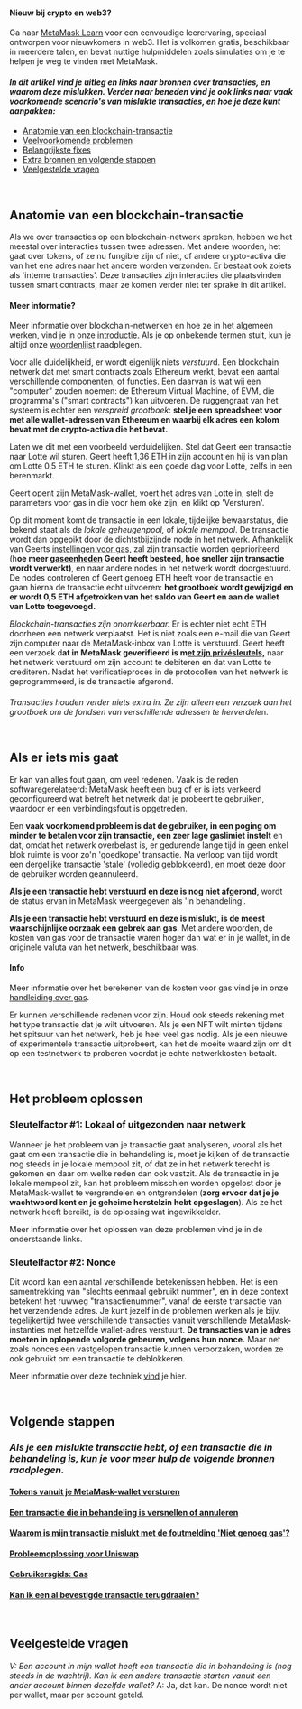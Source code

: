 
#### Nieuw bij crypto en web3?


Ga naar [MetaMask Learn](https://learn.metamask.io/) voor een eenvoudige leerervaring, speciaal ontworpen voor nieuwkomers in web3. Het is volkomen gratis, beschikbaar in meerdere talen, en bevat nuttige hulpmiddelen zoals simulaties om je te helpen je weg te vinden met MetaMask.



#### *In dit artikel vind je uitleg en links naar bronnen over transacties, en waarom deze mislukken. Verder naar beneden vind je ook links naar vaak voorkomende scenario's van mislukte transacties, en hoe je deze kunt aanpakken:*


* [Anatomie van een blockchain-transactie](#h_01G79J04D0EN1VD8VS7C7J7KD1)
* [Veelvoorkomende problemen](#h_01G79J09NWA8CGR4VYC2PT5B6Y)
* [Belangrijkste fixes](#h_01G79J0J8JTRPM9MRB76EN1GPP)
* [Extra bronnen en volgende stappen](#h_01G79J0RP8ZMZ1V1SKQY70TXCT)
* [Veelgestelde vragen](#h_01G79J18RBK27GZCF10CGN9GKP)


 


**Anatomie van een blockchain-transactie**
------------------------------------------


Als we over transacties op een blockchain-netwerk spreken, hebben we het meestal over interacties tussen twee adressen. Met andere woorden, het gaat over tokens, of ze nu fungible zijn of niet, of andere crypto-activa die van het ene adres naar het andere worden verzonden. Er bestaat ook zoiets als 'interne transacties'. Deze transacties zijn interacties die plaatsvinden tussen smart contracts, maar ze komen verder niet ter sprake in dit artikel.



#### Meer informatie?


Meer informatie over blockchain-netwerken en hoe ze in het algemeen werken, vind je in onze [introductie.](https://metamask.zendesk.com/hc/en-us/articles/360015489611-Learn-the-basics-of-blockchains-and-Ethereum-miners-and-validators-gas-cryptocurrencies-and-NFTs-block-explorer-networks-etc-) Als je op onbekende termen stuit, kun je altijd onze [woordenlijst](https://consensys.net/knowledge-base/a-blockchain-glossary-for-beginners/) raadplegen.



Voor alle duidelijkheid, er wordt eigenlijk niets *verstuur*d. Een blockchain netwerk dat met smart contracts zoals Ethereum werkt, bevat een aantal verschillende componenten, of functies. Een daarvan is wat wij een "computer" zouden noemen: de Ethereum Virtual Machine, of EVM, die programma's ("smart contracts") kan uitvoeren. De ruggengraat van het systeem is echter een *verspreid grootboek*: **stel je een spreadsheet voor met alle wallet-adressen van Ethereum en waarbij elk adres een kolom bevat met de crypto-activa die het bevat.**


Laten we dit met een voorbeeld verduidelijken. Stel dat Geert een transactie naar Lotte wil sturen. Geert heeft 1,36 ETH in zijn account en hij is van plan om Lotte 0,5 ETH te sturen. Klinkt als een goede dag voor Lotte, zelfs in een berenmarkt.


Geert opent zijn MetaMask-wallet, voert het adres van Lotte in, stelt de parameters voor gas in die voor hem oké zijn, en klikt op 'Versturen'.


Op dit moment komt de transactie in een lokale, tijdelijke bewaarstatus, die bekend staat als de *lokale geheugenpool,* of *lokale mempool*. De transactie wordt dan opgepikt door de dichtstbijzijnde node in het netwerk. Afhankelijk van Geerts [instellingen voor gas,](https://metamask.zendesk.com/hc/en-us/articles/360022895972-Using-advanced-gas-controls) zal zijn transactie worden geprioriteerd (h**oe meer g[aseenheden](https://metamask.zendesk.com/hc/en-us/articles/4404600179227-User-Guide-Gas) Geert heeft besteed, hoe sneller zijn transactie wordt verwerkt)**, en naar andere nodes in het netwerk wordt doorgestuurd. De nodes controleren of Geert genoeg ETH heeft voor de transactie en gaan hierna de transactie echt uitvoeren: **het grootboek wordt gewijzigd en er wordt 0,5 ETH afgetrokken van het saldo van Geert en aan de wallet van Lotte toegevoegd.**


*Blockchain-transacties zijn onomkeerbaar.* Er is echter niet echt ETH doorheen een netwerk verplaatst. Het is niet zoals een e-mail die van Geert zijn computer naar de MetaMask-inbox van Lotte is verstuurd. Geert heeft een verzoek d**at in MetaMask geverifieerd is m[et zijn privésleutels,](https://metamask.zendesk.com/hc/en-us/articles/4404722782107-User-guide-Secret-Recovery-Phrase-password-and-private-keys)** naar het netwerk verstuurd om zijn account te debiteren en dat van Lotte te crediteren. Nadat het verificatieproces in de protocollen van het netwerk is geprogrammeerd, is de transactie afgerond.


#### 
*Transacties houden verder niets extra in. Ze zijn alleen een verzoek aan het grootboek om de fondsen van verschillende adressen te herverdele*n.


 


**Als er iets mis gaat**
------------------------


Er kan van alles fout gaan, om veel redenen. Vaak is de reden softwaregerelateerd: MetaMask heeft een bug of er is iets verkeerd geconfigureerd wat betreft het netwerk dat je probeert te gebruiken, waardoor er een verbindingsfout is opgetreden.


Een **vaak voorkomend probleem is dat de gebruiker, in een poging om minder te betalen voor zijn transactie, een zeer lage gaslimiet instelt** en dat, omdat het netwerk overbelast is, er gedurende lange tijd in geen enkel blok ruimte is voor zo'n 'goedkope' transactie. Na verloop van tijd wordt een dergelijke transactie 'stale' (volledig geblokkeerd), en moet deze door de gebruiker worden geannuleerd.


**Als je een transactie hebt verstuurd en deze is nog niet afgerond**, wordt de status ervan in MetaMask weergegeven als 'in behandeling'.


**Als je een transactie hebt verstuurd en deze is mislukt, is de meest waarschijnlijke oorzaak een gebrek aan gas**. Met andere woorden, de kosten van gas voor de transactie waren hoger dan wat er in je wallet, in de originele valuta van het netwerk, beschikbaar was.



#### Info


Meer informatie over het berekenen van de kosten voor gas vind je in onze [handleiding over gas](https://metamask.zendesk.com/hc/en-us/articles/4404600179227-User-Guide-Gas).



Er kunnen verschillende redenen voor zijn. Houd ook steeds rekening met het type transactie dat je wilt uitvoeren. Als je een NFT wilt minten tijdens het spitsuur van het netwerk, heb je heel veel gas nodig. Als je een nieuwe of experimentele transactie uitprobeert, kan het de moeite waard zijn om dit op een testnetwerk te proberen voordat je echte netwerkkosten betaalt.


 


**Het probleem oplossen**
-------------------------


### **Sleutelfactor #1: Lokaal of uitgezonden naar netwerk**


Wanneer je het probleem van je transactie gaat analyseren, vooral als het gaat om een transactie die in behandeling is, moet je kijken of de transactie nog steeds in je lokale mempool zit, of dat ze in het netwerk terecht is gekomen en daar om welke reden dan ook vastzit. Als de transactie in je lokale mempool zit, kan het probleem misschien worden opgelost door je MetaMask-wallet te vergrendelen en ontgrendelen (**zorg ervoor dat je je wachtwoord kent en je geheime herstelzin hebt opgeslagen**). Als ze het netwerk heeft bereikt, is de oplossing wat ingewikkelder.


Meer informatie over het oplossen van deze problemen vind je in de onderstaande links.  
  



### **Sleutelfactor #2: Nonce**


Dit woord kan een aantal verschillende betekenissen hebben. Het is een samentrekking van "slechts eenmaal gebruikt nummer", en in deze context betekent het ruwweg "transactienummer", vanaf de eerste transactie van het verzendende adres. Je kunt jezelf in de problemen werken als je bijv. tegelijkertijd twee verschillende transacties vanuit verschillende MetaMask-instanties met hetzelfde wallet-adres verstuurt. **De transacties van je adres moeten in oplopende volgorde gebeuren, volgens hun nonce.** Maar net zoals nonces een vastgelopen transactie kunnen veroorzaken, worden ze ook gebruikt om een transactie te deblokkeren.


Meer informatie over deze techniek [vind](https://metamask.zendesk.com/hc/en-us/articles/360015489251-How-to-Speed-Up-or-Cancel-a-Pending-Transaction) je hier.


 


**Volgende stappen**
--------------------


### *Als je een mislukte transactie hebt, of een transactie die in behandeling is, kun je voor meer hulp de volgende bronnen raadplegen.*


#### [Tokens vanuit je MetaMask-wallet versturen](https://metamask.zendesk.com/hc/en-us/articles/360015488931)


#### [Een transactie die in behandeling is versnellen of annuleren](https://metamask.zendesk.com/hc/en-us/articles/360015489251-How-to-Speed-Up-or-Cancel-a-Pending-Transaction)


#### [Waarom is mijn transactie mislukt met de foutmelding 'Niet genoeg gas'?](https://metamask.zendesk.com/hc/en-us/articles/360038849792-Why-did-my-transaction-fail-with-an-Out-of-Gas-error-How-can-I-fix-it-)


#### [Probleemoplossing voor Uniswap](https://metamask.zendesk.com/hc/en-us/articles/360053394291-Uniswap-support-and-troubleshooting-tips)


#### [Gebruikersgids: Gas](https://metamask.zendesk.com/hc/en-us/articles/4404600179227-User-Guide-Gas)


#### [Kan ik een al bevestigde transactie terugdraaien?](https://metamask.zendesk.com/hc/en-us/articles/360059957352-Can-I-reverse-an-already-confirmed-transaction-)


 


**Veelgestelde vragen**
-----------------------


#### 
*V: Een account in mijn wallet heeft een transactie die in behandeling is (nog steeds in de wachtrij). Kan ik een andere transactie starten vanuit een ander account binnen dezelfde wallet?* A: Ja, dat kan. De nonce wordt niet per wallet, maar per account geteld.


